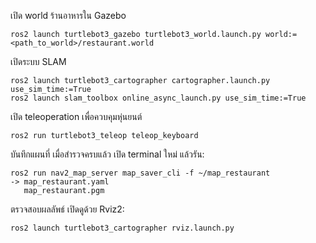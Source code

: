 เปิด world ร้านอาหารใน Gazebo

    ros2 launch turtlebot3_gazebo turtlebot3_world.launch.py world:=<path_to_world>/restaurant.world

เปิดระบบ SLAM

    ros2 launch turtlebot3_cartographer cartographer.launch.py use_sim_time:=True
    ros2 launch slam_toolbox online_async_launch.py use_sim_time:=True

เปิด teleoperation เพื่อควบคุมหุ่นยนต์

    ros2 run turtlebot3_teleop teleop_keyboard

บันทึกแผนที่ 
เมื่อสำรวจครบแล้ว เปิด terminal ใหม่ แล้วรัน:

    ros2 run nav2_map_server map_saver_cli -f ~/map_restaurant
    -> map_restaurant.yaml
       map_restaurant.pgm

ตรวจสอบผลลัพธ์
เปิดดูด้วย Rviz2:

    ros2 launch turtlebot3_cartographer rviz.launch.py
